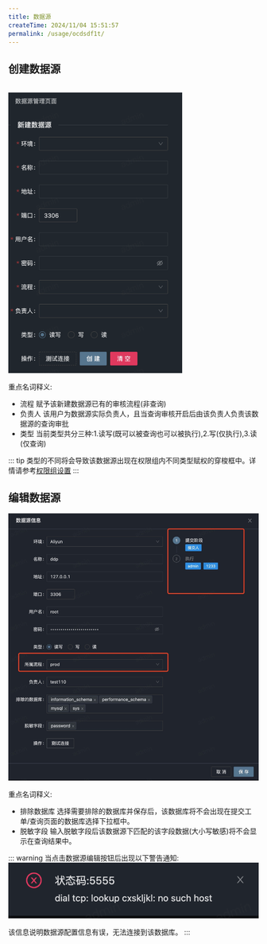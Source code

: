 ```yaml
---
title: 数据源
createTime: 2024/11/04 15:51:57
permalink: /usage/ocdsdf1t/
---
```


## 创建数据源

<br>
<img src="/images/db.png" style="width:350px">

重点名词释义:
+ 流程 赋予该新建数据源已有的审核流程(非查询)
+ 负责人 该用户为数据源实际负责人，且当查询审核开启后由该负责人负责该数据源的查询审批
+ 类型 当前类型共分三种:1.读写(既可以被查询也可以被执行),2.写(仅执行),3.读(仅查询)

::: tip
类型的不同将会导致该数据源出现在权限组内不同类型赋权的穿梭框中。详情请参考[权限组设置](/guide/config/group)
:::

## 编辑数据源

![](/images/flowtarget.png)

重点名词释义:
+ 排除数据库 选择需要排除的数据库并保存后，该数据库将不会出现在提交工单/查询页面的数据库选择下拉框中。
+ 脱敏字段  输入脱敏字段后该数据源下匹配的该字段数据(大小写敏感)将不会显示在查询结果中。

::: warning
当点击数据源编辑按钮后出现以下警告通知:
![](/images/cannot.png)

该信息说明数据源配置信息有误，无法连接到该数据库。
:::